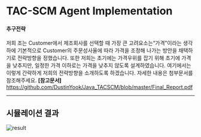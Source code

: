 # **TAC-SCM Agent Implementation**

#### 추구전략
저희 조는 Customer에서 제조회사를 선택할 때 가장 큰 고려요소는“가격”이라는 생각 하에 기본적으로 Customer의 주문성사율에 따라 가격을 조정해 나가는 방안을 채택하기로 전략방향을 정했습니다. 또한 저희는 초기에는 가격우위를 잡기 위해 초기에 가격을 낮추지만, 일정한 가격 이하로는 가격을 낮추지 않도록 설계하였습니다. 여기에서는 이렇게 간략하게 저희의 전략방향을 소개하도록 하겠습니다. 자세한 내용은 첨부문서를 참조해주세요.
**[참고문서]** <https://github.com/DustinYook/Java_TACSCM/blob/master/Final_Report.pdf>

------

## 시뮬레이션 결과
![result](https://github.com/DustinYook/Java_TACSCM/blob/master/game_result.PNG)

